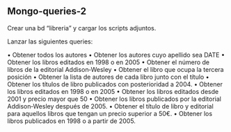 ## Mongo-queries-2
Crear una bd “libreria” y cargar los scripts adjuntos.

Lanzar las siguientes queries:

• Obtener todos los autores
• Obtener los autores cuyo apellido sea DATE
• Obtener los libros editados en 1998 o en 2005
• Obtener el número de libros de la editorial Addison‐Wesley
• Obtener el libro que ocupa la tercera posición
• Obtener la lista de autores de cada libro junto con el título
• Obtener los títulos de libro publicados con posterioridad a 2004.
• Obtener los libros editados en 1998 o en 2005
• Obtener los libros editados desde 2001 y precio mayor que 50
• Obtener los libros publicados por la editorial Addison‐Wesley después de 2005.
• Obtener el título de libro y editorial para aquellos libros que tengan un precio superior a 50€.
• Obtener los libros publicados en 1998 o a partir de 2005.